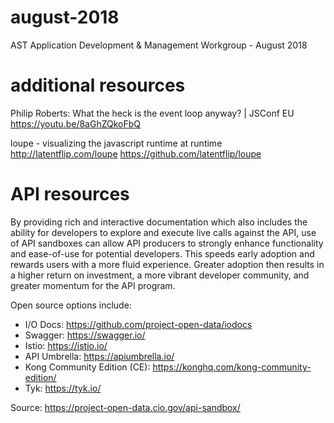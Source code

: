 # august-2018
AST Application Development &amp; Management Workgroup - August 2018


# additional resources

Philip Roberts: What the heck is the event loop anyway? | JSConf EU
https://youtu.be/8aGhZQkoFbQ

loupe - visualizing the javascript runtime at runtime
http://latentflip.com/loupe
https://github.com/latentflip/loupe


# API resources
By providing rich and interactive documentation which also includes the ability for developers to explore and execute live calls against the API, use of API sandboxes can allow API producers to strongly enhance functionality and ease-of-use for potential developers.  This speeds early adoption and rewards users with a more fluid experience.  Greater adoption then results in a higher return on investment, a more vibrant developer community, and greater momentum for the API program.

Open source options include:
 - I/O Docs:  https://github.com/project-open-data/iodocs
 - Swagger:  https://swagger.io/
 - Istio:  https://istio.io/
 - API Umbrella:  https://apiumbrella.io/
 - Kong Community Edition (CE):  https://konghq.com/kong-community-edition/
 - Tyk:  https://tyk.io/
 
Source: https://project-open-data.cio.gov/api-sandbox/ 
